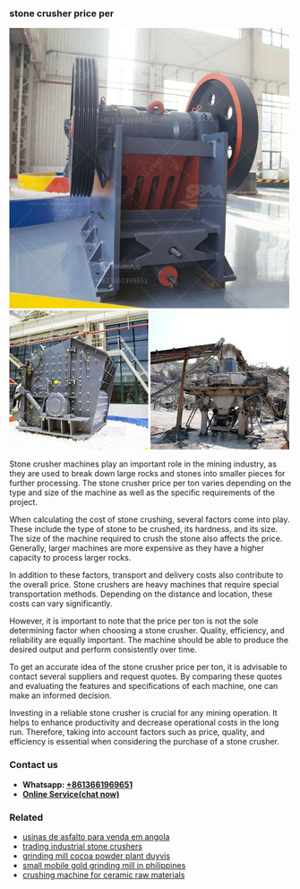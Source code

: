 <h3>stone crusher price per</h3><img src='1706767254.jpg' alt=''><p>Stone crusher machines play an important role in the mining industry, as they are used to break down large rocks and stones into smaller pieces for further processing. The stone crusher price per ton varies depending on the type and size of the machine as well as the specific requirements of the project.</p><p>When calculating the cost of stone crushing, several factors come into play. These include the type of stone to be crushed, its hardness, and its size. The size of the machine required to crush the stone also affects the price. Generally, larger machines are more expensive as they have a higher capacity to process larger rocks.</p><p>In addition to these factors, transport and delivery costs also contribute to the overall price. Stone crushers are heavy machines that require special transportation methods. Depending on the distance and location, these costs can vary significantly.</p><p>However, it is important to note that the price per ton is not the sole determining factor when choosing a stone crusher. Quality, efficiency, and reliability are equally important. The machine should be able to produce the desired output and perform consistently over time.</p><p>To get an accurate idea of the stone crusher price per ton, it is advisable to contact several suppliers and request quotes. By comparing these quotes and evaluating the features and specifications of each machine, one can make an informed decision.</p><p>Investing in a reliable stone crusher is crucial for any mining operation. It helps to enhance productivity and decrease operational costs in the long run. Therefore, taking into account factors such as price, quality, and efficiency is essential when considering the purchase of a stone crusher.</p><h3>Contact us</h3><ul><li><strong>Whatsapp:&nbsp;<a href="https://wa.me/8613661969651">+8613661969651</a></strong></li><li><a href="https://swt.shibang-china.com/?git&amp;zhl&amp;stone crusher price per"><strong>Online Service(chat now)</strong></a></li></ul><h3>Related</h3><ul><li><a href='usinas de asfalto para venda em angola.md'>usinas de asfalto para venda em angola</a></li><li><a href='trading industrial stone crushers.md'>trading industrial stone crushers</a></li><li><a href='grinding mill cocoa powder plant duyvis.md'>grinding mill cocoa powder plant duyvis</a></li><li><a href='small mobile gold grinding mill in philippines.md'>small mobile gold grinding mill in philippines</a></li><li><a href='crushing machine for ceramic raw materials.md'>crushing machine for ceramic raw materials</a></li></ul>